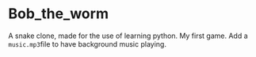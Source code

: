 # Bob_the_worm

A snake clone, made for the use of learning python. My first game.
Add a `music.mp3`file to have background music playing.
